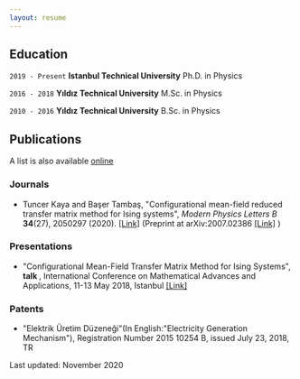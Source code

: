 ```yaml
---
layout: resume
---
```

## Education

`2019 - Present`
__Istanbul Technical University__
Ph.D. in Physics

`2016 - 2018`
__Yıldız Technical University__
M.Sc. in Physics

`2010 - 2016`
__Yıldız Technical University__
B.Sc. in Physics

## Publications
A list is also available [online](https://scholar.google.com/citations?user=vRWXjRYAAAAJ&hl=en)
### Journals

- Tuncer Kaya and Başer Tambaş, "Configurational mean-field reduced transfer matrix method for Ising systems", <i>Modern Physics Letters B</i> <b>34</b>(27), 2050297 (2020). <a href="https://doi.org/10.1142/S0217984920502978">[Link]</a> (Preprint at arXiv:2007.02386 <a href="https://arxiv.org/abs/2007.02386">[Link]</a> )
<!-- comment -->

### Presentations

- "Configurational Mean-Field Transfer Matrix Method for Ising Systems",<b> talk </b>, International Conference on Mathematical Advances and Applications, 11-13 May 2018, ̇Istanbul <a href="http://icomaa2018.com/wp-content/uploads/2018/07/ICOMAA-2018-ABSTRACT-BOOK-Revised.pdf">[Link]</a>
<!-- comment -->

### Patents

- "Elektrik Üretim Düzeneği"(In English:"Electricity Generation Mechanism"), Registration Number 2015 10254 B, issued July 23, 2018, TR
<!-- comment -->

<!-- ### Footer -->


Last updated: November 2020 


